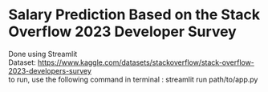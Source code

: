 # Salary Prediction Based on the Stack Overflow 2023 Developer Survey
Done using Streamlit \
Dataset: https://www.kaggle.com/datasets/stackoverflow/stack-overflow-2023-developers-survey \
to run, use the following command in terminal :  streamlit run path/to/app.py
